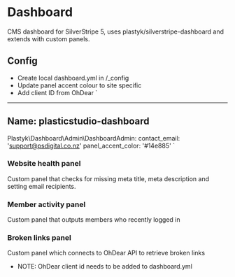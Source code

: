# Dashboard

CMS dashboard for SilverStripe 5, uses plastyk/silverstripe-dashboard and extends with custom panels.

## Config
- Create local dashboard.yml in /_config
- Update panel accent colour to site specific
- Add client ID from OhDear
`
---
Name: plasticstudio-dashboard
---
Plastyk\Dashboard\Admin\DashboardAdmin:
  contact_email: 'support@psdigital.co.nz'
  panel_accent_color: '#14e885'
`

### Website health panel
Custom panel that checks for missing meta title, meta description and setting email recipients.

### Member activity panel
Custom panel that outputs members who recently logged in

### Broken links panel
Custom panel which connects to OhDear API to retrieve broken links
- NOTE: OhDear client id needs to be added to dashboard.yml